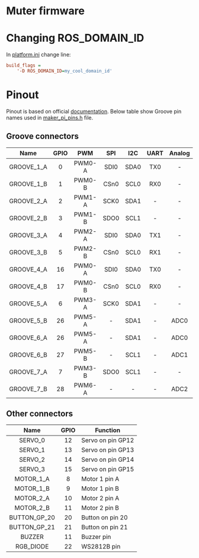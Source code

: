 # Muter firmware

# Changing ROS_DOMAIN_ID

In [platform.ini](./platformio.ini) change line:
``` ini
build_flags =
    '-D ROS_DOMAIN_ID=my_cool_domain_id'
```

# Pinout

Pinout is based on official [documentation](https://docs.google.com/document/d/1DJASwxgbattM37V4AIlJVR4pxukq0up25LppA8-z_AY/edit). Below table show Groove pin names used in [maker_pi_pins.h](./include/maker_pi_pins.h) file.

## Groove connectors

|    Name    | GPIO |   PWM  | SPI  | I2C  | UART | Analog |
|:----------:|:----:|:------:|:----:|:----:|:----:|:------:|
| GROOVE_1_A |  0   | PWM0-A | SDI0 | SDA0 | TX0  |    -   |
| GROOVE_1_B |  1   | PWM0-B | CSn0 | SCL0 | RX0  |    -   |
| GROOVE_2_A |  2   | PWM1-A | SCK0 | SDA1 |  -   |    -   |
| GROOVE_2_B |  3   | PWM1-B | SDO0 | SCL1 |  -   |    -   |
| GROOVE_3_A |  4   | PWM2-A | SDI0 | SDA0 | TX1  |    -   |
| GROOVE_3_B |  5   | PWM2-B | CSn0 | SCL0 | RX1  |    -   |
| GROOVE_4_A |  16  | PWM0-A | SDI0 | SDA0 | TX0  |    -   |
| GROOVE_4_B |  17  | PWM0-B | CSn0 | SCL0 | RX0  |    -   |
| GROOVE_5_A |  6   | PWM3-A | SCK0 | SDA1 |  -   |    -   |
| GROOVE_5_B |  26  | PWM5-A |   -  | SDA1 |  -   |  ADC0  |
| GROOVE_6_A |  26  | PWM5-A |   -  | SDA1 |  -   |  ADC0  |
| GROOVE_6_B |  27  | PWM5-B |   -  | SCL1 |  -   |  ADC1  |
| GROOVE_7_A |  7   | PWM3-B | SDO0 | SCL1 |  -   |    -   |
| GROOVE_7_B |  28  | PWM6-A |   -  |  -   |  -   |  ADC2  |

## Other connectors

|     Name     | GPIO | Function          |
|:------------:|:----:|-------------------|
| SERVO_0      |  12  | Servo on pin GP12 |
| SERVO_1      |  13  | Servo on pin GP13 |
| SERVO_2      |  14  | Servo on pin GP14 |
| SERVO_3      |  15  | Servo on pin GP15 |
| MOTOR_1_A    |  8   | Motor 1 pin A     |
| MOTOR_1_B    |  9   | Motor 1 pin B     |
| MOTOR_2_A    |  10  | Motor 2 pin A     |
| MOTOR_2_B    |  11  | Motor 2 pin B     |
| BUTTON_GP_20 |  20  | Button on pin 20  |
| BUTTON_GP_21 |  21  | Button on pin 21  |
| BUZZER       |  11  | Buzzer pin        |
| RGB_DIODE    |  22  | WS2812B pin       |